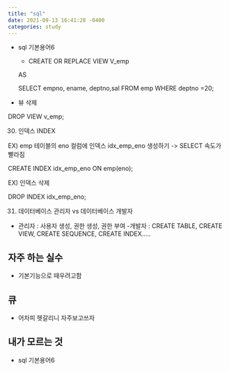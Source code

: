 ```yaml
---
title: "sql"
date: 2021-09-13 16:41:28 -0400
categories: study
---
```

- sql 기본용어6
    - CREATE OR REPLACE VIEW V_emp

    AS

    SELECT empno, ename, deptno,sal FROM emp WHERE deptno =20;

- 뷰 삭제

 DROP VIEW v_emp;

30) 인덱스 INDEX

EX) emp 테이블의 eno 컬럼에 인덱스 idx_emp_eno 생성하기 -> SELECT 속도가 빨라짐

CREATE INDEX idx_emp_eno ON emp(eno);

EX) 인덱스 삭제

DROP INDEX idx_emp_eno;

31) 데이터베이스 관리자  vs 데이터베이스 개발자
- 관리자 : 사용자 생성, 권한 생성, 권한 부여
-개발자 : CREATE TABLE, CREATE VIEW, CREATE SEQUENCE, CREATE INDEX.....
## 자주 하는 실수
  - 기본기능으로 때우려고함
## 큐
  - 어차피 헷갈리니 자주보고쓰자
## 내가 모르는 것
  - sql 기본용어6
